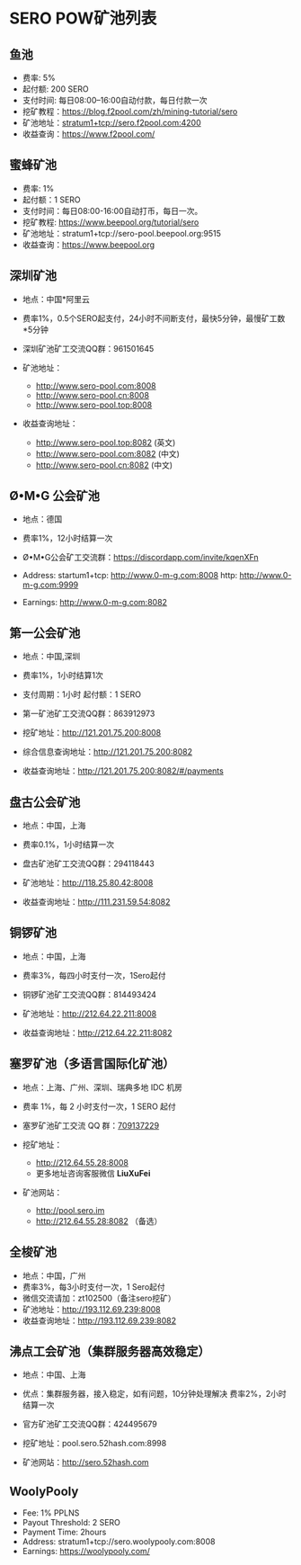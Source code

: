 # SERO POW矿池列表


## 鱼池

* 费率: 5%
* 起付额: 200 SERO  
* 支付时间: 每日08:00–16:00自动付款，每日付款一次
* 挖矿教程：<https://blog.f2pool.com/zh/mining-tutorial/sero> 
* 矿池地址：<stratum1+tcp://sero.f2pool.com:4200>
* 收益查询：<https://www.f2pool.com/> 

## 蜜蜂矿池

* 费率: 1%
* 起付额：1 SERO
* 支付时间：每日08:00-16:00自动打币，每日一次。
* 挖矿教程: <https://www.beepool.org/tutorial/sero>
* 矿池地址：stratum1+tcp://sero-pool.beepool.org:9515
* 收益查询：<https://www.beepool.org>


## 深圳矿池

* 地点：中国*阿里云

* 费率1%，0.5个SERO起支付，24小时不间断支付，最快5分钟，最慢矿工数*5分钟

* 深圳矿池矿工交流QQ群：961501645

* 矿池地址：
  * <http://www.sero-pool.com:8008>
  * <http://www.sero-pool.cn:8008>
  * <http://www.sero-pool.top:8008>

* 收益查询地址：
  * <http://www.sero-pool.top:8082>  (英文)
  * <http://www.sero-pool.com:8082> (中文)
  * <http://www.sero-pool.cn:8082>  (中文)
  

## Ø•M•G 公会矿池

* 地点：德国

* 费率1%，12小时结算一次

* Ø•M•G公会矿工交流群：https://discordapp.com/invite/kqenXFn

* Address: 
   startum1+tcp: <http://www.0-m-g.com:8008>
   http: <http://www.0-m-g.com:9999>

* Earnings:  <http://www.0-m-g.com:8082>



## 第一公会矿池

* 地点：中国,深圳

* 费率1%，1小时结算1次

* 支付周期：1小时 起付额：1 SERO

* 第一矿池矿工交流QQ群：863912973

* 挖矿地址：<http://121.201.75.200:8008>

* 综合信息查询地址：<http://121.201.75.200:8082>

* 收益查询地址：<http://121.201.75.200:8082/#/payments>


## 盘古公会矿池

* 地点：中国，上海
* 费率0.1%，1小时结算一次

* 盘古矿池矿工交流QQ群：294118443

* 矿池地址：<http://118.25.80.42:8008>

* 收益查询地址：<http://111.231.59.54:8082>


## 铜锣矿池

* 地点：中国，上海

* 费率3%，每四小时支付一次，1Sero起付

* 铜锣矿池矿工交流QQ群：814493424

* 矿池地址：<http://212.64.22.211:8008>

* 收益查询地址：<http://212.64.22.211:8082>


## 塞罗矿池（多语言国际化矿池）

* 地点：上海、广州、深圳、瑞典多地 IDC 机房

* 费率 1%，每 2 小时支付一次，1 SERO 起付

* 塞罗矿池矿工交流 QQ 群：[709137229](//shang.qq.com/wpa/qunwpa?idkey=41898c6b30403ce39f6b3f7daee097acd7b1f3b795c16019b8fe401eff0c25ca "SERO 爱好者社区：709137229")


* 挖矿地址：
  * <http://212.64.55.28:8008>
  * 更多地址咨询客服微信 **LiuXuFei**
  
* 矿池网站：
  * <http://pool.sero.im>
  * <http://212.64.55.28:8082> （备选）


## 全梭矿池
* 地点：中国，广州
* 费率3%，每3小时支付一次，1 Sero起付
* 微信交流请加：zt102500（备注sero挖矿）
* 矿池地址：http://193.112.69.239:8008
* 收益查询地址：http://193.112.69.239:8082

## 沸点工会矿池（集群服务器高效稳定）

* 地点：中国、上海
* 优点：集群服务器，接入稳定，如有问题，10分钟处理解决 费率2%，2小时结算一次

* 官方矿池矿工交流QQ群：424495679

* 挖矿地址：pool.sero.52hash.com:8998

* 矿池网站：http://sero.52hash.com

## WoolyPooly

* Fee: 1% PPLNS 
* Payout Threshold: 2 SERO 
* Payment Time: 2hours 
* Address: stratum1+tcp://sero.woolypooly.com:8008 
* Earnings: https://woolypooly.com/

